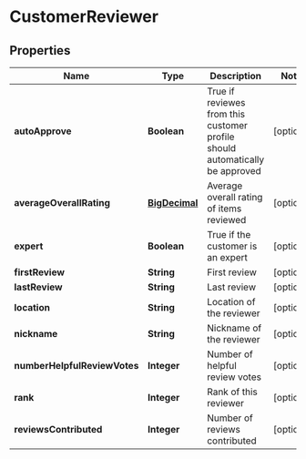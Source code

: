 
# CustomerReviewer

## Properties
Name | Type | Description | Notes
------------ | ------------- | ------------- | -------------
**autoApprove** | **Boolean** | True if reviewes from this customer profile should automatically be approved |  [optional]
**averageOverallRating** | [**BigDecimal**](BigDecimal.md) | Average overall rating of items reviewed |  [optional]
**expert** | **Boolean** | True if the customer is an expert |  [optional]
**firstReview** | **String** | First review |  [optional]
**lastReview** | **String** | Last review |  [optional]
**location** | **String** | Location of the reviewer |  [optional]
**nickname** | **String** | Nickname of the reviewer |  [optional]
**numberHelpfulReviewVotes** | **Integer** | Number of helpful review votes |  [optional]
**rank** | **Integer** | Rank of this reviewer |  [optional]
**reviewsContributed** | **Integer** | Number of reviews contributed |  [optional]




